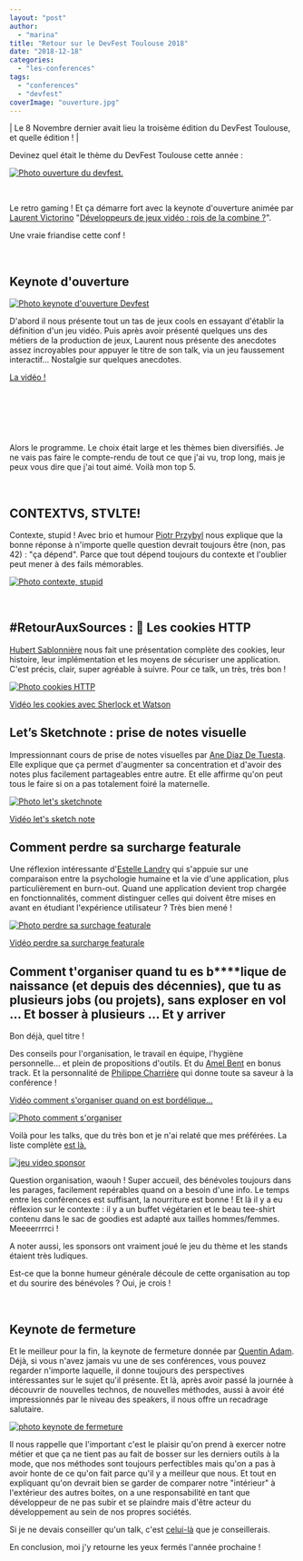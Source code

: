 ```yaml
---
layout: "post"
author: 
  - "marina"
title: "Retour sur le DevFest Toulouse 2018"
date: "2018-12-18"
categories: 
  - "les-conferences"
tags: 
  - "conferences"
  - "devfest"
coverImage: "ouverture.jpg"
---
```


| Le 8 Novembre dernier avait lieu la troisème édition du DevFest Toulouse, et quelle édition ! |

Devinez quel était le thème du DevFest Toulouse cette année :

[![Photo ouverture du devfest.](/assets/2018/12/2018-12-18-retour-sur-le-devfest-toulouse-2018/ouverture-300x225.jpg)](/assets/2018/12/2018-12-18-retour-sur-le-devfest-toulouse-2018/ouverture.jpg)

 

Le retro gaming ! Et ça démarre fort avec la keynote d'ouverture animée par [Laurent Victorino](https://twitter.com/on_code) "[Développeurs de jeux vidéo : rois de la combine ?](https://devfesttoulouse.fr/schedule/2018-11-08?sessionId=101)".

Une vraie friandise cette conf !

 

## Keynote d'ouverture

[![Photo keynote d'ouverture Devfest](/assets/2018/12/2018-12-18-retour-sur-le-devfest-toulouse-2018/street_fighter-300x225.jpg)](/assets/2018/12/2018-12-18-retour-sur-le-devfest-toulouse-2018/street_fighter.jpg)

D'abord il nous présente tout un tas de jeux cools en essayant d'établir la définition d'un jeu vidéo. Puis après avoir présenté quelques uns des métiers de la production de jeux, Laurent nous présente des anecdotes assez incroyables pour appuyer le titre de son talk, via un jeu faussement interactif... Nostalgie sur quelques anecdotes.

[La vidéo !](https://youtu.be/jwaJ7U9SSDM)

 

 

 

Alors le programme. Le choix était large et les thèmes bien diversifiés. Je ne vais pas faire le compte-rendu de tout ce que j'ai vu, trop long, mais je peux vous dire que j'ai tout aimé. Voilà mon top 5.

 

## CONTEXTVS, STVLTE!

Contexte, stupid ! Avec brio et humour [Piotr Przybyl](https://twitter.com/piotrprz) nous explique que la bonne réponse à n'importe quelle question devrait toujours être (non, pas 42) : "ça dépend". Parce que tout dépend toujours du contexte et l'oublier peut mener à des fails mémorables.

[![Photo contexte, stupid](/assets/2018/12/2018-12-18-retour-sur-le-devfest-toulouse-2018/context_stupid-300x225.jpg)](/assets/2018/12/2018-12-18-retour-sur-le-devfest-toulouse-2018/context_stupid.jpg)

 

## #RetourAuxSources : 🍪 Les cookies HTTP

[Hubert Sablonnière](https://twitter.com/hsablonniere) nous fait une présentation complète des cookies, leur histoire, leur implémentation et les moyens de sécuriser une application. C'est précis, clair, super agréable à suivre. Pour ce talk, un très, très bon !

[![Photo cookies HTTP](/assets/2018/12/2018-12-18-retour-sur-le-devfest-toulouse-2018/cookies-300x225.jpg)](/assets/2018/12/2018-12-18-retour-sur-le-devfest-toulouse-2018/cookies.jpg)

[Vidéo les cookies avec Sherlock et Watson](https://youtu.be/CcTbecZ67_o)

## Let’s Sketchnote : prise de notes visuelle

Impressionnant cours de prise de notes visuelles par [Ane Diaz De Tuesta](https://twitter.com/ane_naiz). Elle explique que ça permet d'augmenter sa concentration et d'avoir des notes plus facilement partageables entre autre. Et elle affirme qu'on peut tous le faire si on a pas totalement foiré la maternelle.

[![Photo let's sketchnote](/assets/2018/12/2018-12-18-retour-sur-le-devfest-toulouse-2018/sketchnote-300x225.jpg)](/assets/2018/12/2018-12-18-retour-sur-le-devfest-toulouse-2018/sketchnote.jpg)

[Vidéo let's sketch note](https://youtu.be/NInM_wndk2U)

## Comment perdre sa surcharge featurale

Une réflexion intéressante d'[Estelle Landry](https://twitter.com/estelandry) qui s'appuie sur une comparaison entre la psychologie humaine et la vie d'une application, plus particulièrement en burn-out. Quand une application devient trop chargée en fonctionnalités, comment distinguer celles qui doivent être mises en avant en étudiant l'expérience utilisateur ? Très bien mené !

[![Photo perdre sa surchage featurale](/assets/2018/12/2018-12-18-retour-sur-le-devfest-toulouse-2018/estelle_landry-300x225.jpg)](/assets/2018/12/2018-12-18-retour-sur-le-devfest-toulouse-2018/estelle_landry.jpg)

[Vidéo perdre sa surcharge featurale](https://youtu.be/YM3pnJDhATE)

## Comment t'organiser quand tu es b\*\*\*\*lique de naissance (et depuis des décennies), que tu as plusieurs jobs (ou projets), sans exploser en vol ... Et bosser à plusieurs ... Et y arriver

Bon déjà, quel titre !

Des conseils pour l'organisation, le travail en équipe, l'hygiène personnelle... et plein de propositions d'outils. Et du [Amel Bent](https://www.youtube.com/watch?v=D38EUIll1pM) en bonus track. Et la personnalité de [Philippe Charrière](https://twitter.com/k33g_org) qui donne toute sa saveur à la conférence !

[Vidéo comment s'organiser quand on est bordélique...](https://youtu.be/2_hdqZ3TuQo)

[![Photo comment s'organiser](/assets/2018/12/2018-12-18-retour-sur-le-devfest-toulouse-2018/comment_s_organiser-300x225.jpg)](/assets/2018/12/2018-12-18-retour-sur-le-devfest-toulouse-2018/comment_s_organiser.jpg)

Voilà pour les talks, que du très bon et je n'ai relaté que mes préférées. La liste complète [est là.](https://www.youtube.com/playlist?list=PLuZ_sYdawLiXmCwIYJs7AcBaXmUsVgPMU)

[![jeu video sponsor](/assets/2018/12/2018-12-18-retour-sur-le-devfest-toulouse-2018/sponsor-300x169.jpg)](/assets/2018/12/2018-12-18-retour-sur-le-devfest-toulouse-2018/sponsor.jpg)

Question organisation, waouh ! Super accueil, des bénévoles toujours dans les parages, facilement repérables quand on a besoin d'une info. Le temps entre les conférences est suffisant, la nourriture est bonne ! Et là il y a eu réflexion sur le contexte : il y a un buffet végétarien et le beau tee-shirt contenu dans le sac de goodies est adapté aux tailles hommes/femmes. Meeeerrrrci !

A noter aussi, les sponsors ont vraiment joué le jeu du thème et les stands étaient très ludiques.

Est-ce que la bonne humeur générale découle de cette organisation au top et du sourire des bénévoles ? Oui, je crois !

 

## Keynote de fermeture

Et le meilleur pour la fin, la keynote de fermeture donnée par [Quentin Adam](https://twitter.com/waxzce). Déjà, si vous n'avez jamais vu une de ses conférences, vous pouvez regarder n'importe laquelle, il donne toujours des perspectives intéressantes sur le sujet qu'il présente. Et là, après avoir passé la journée à découvrir de nouvelles technos, de nouvelles méthodes, aussi à avoir été impressionnés par le niveau des speakers, il nous offre un recadrage salutaire.

[![photo keynote de fermeture](/assets/2018/12/2018-12-18-retour-sur-le-devfest-toulouse-2018/quentin_adam-225x300.jpg)](/assets/2018/12/2018-12-18-retour-sur-le-devfest-toulouse-2018/quentin_adam.jpg)

Il nous rappelle que l'important c'est le plaisir qu'on prend à exercer notre métier et que ça ne tient pas au fait de bosser sur les derniers outils à la mode, que nos méthodes sont toujours perfectibles mais qu'on a pas à avoir honte de ce qu'on fait parce qu'il y a meilleur que nous. Et tout en expliquant qu'on devrait bien se garder de comparer notre "intérieur" à l'extérieur des autres boites, on a une responsabilité en tant que développeur de ne pas subir et se plaindre mais d'être acteur du développement au sein de nos propres sociétés.

Si je ne devais conseiller qu'un talk, c'est [celui-là](https://youtu.be/nfd3wh-GOQI) que je conseillerais.

En conclusion, moi j'y retourne les yeux fermés l'année prochaine !
